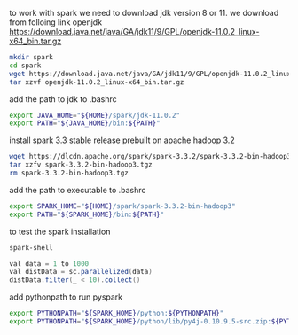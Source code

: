 to work with spark we need to download jdk version 8 or 11. we download from folloing link openjdk
 https://download.java.net/java/GA/jdk11/9/GPL/openjdk-11.0.2_linux-x64_bin.tar.gz

 ```bash
 mkdir spark
 cd spark
 wget https://download.java.net/java/GA/jdk11/9/GPL/openjdk-11.0.2_linux-x64_bin.tar.gz
 tar xzvf openjdk-11.0.2_linux-x64_bin.tar.gz
 ```

 add the path to jdk to .bashrc
 ```bash
 export JAVA_HOME="${HOME}/spark/jdk-11.0.2"
 export PATH="${JAVA_HOME}/bin:${PATH}"
 ```

 install spark 3.3 stable release prebuilt on apache hadoop 3.2
 ```bash
 wget https://dlcdn.apache.org/spark/spark-3.3.2/spark-3.3.2-bin-hadoop3.tgz
tar xzfv spark-3.3.2-bin-hadoop3.tgz
rm spark-3.3.2-bin-hadoop3.tgz
```

add the path to executable to .bashrc
```bash
export SPARK_HOME="${HOME}/spark/spark-3.3.2-bin-hadoop3"
export PATH="${SPARK_HOME}/bin:${PATH}"
```

to test the spark installation
```bash
spark-shell
```
```java
val data = 1 to 1000
val distData = sc.parallelized(data)
distData.filter(_ < 10).collect()
```
add pythonpath to run pyspark
```bash
export PYTHONPATH="${SPARK_HOME}/python:${PYTHONPATH}"
export PYTHONPATH="${SPARK_HOME}/python/lib/py4j-0.10.9.5-src.zip:${PYTHONPATH}"
```


